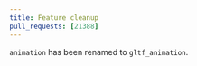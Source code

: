 ```yaml
---
title: Feature cleanup
pull_requests: [21388]
---
```


`animation` has been renamed to `gltf_animation`.
